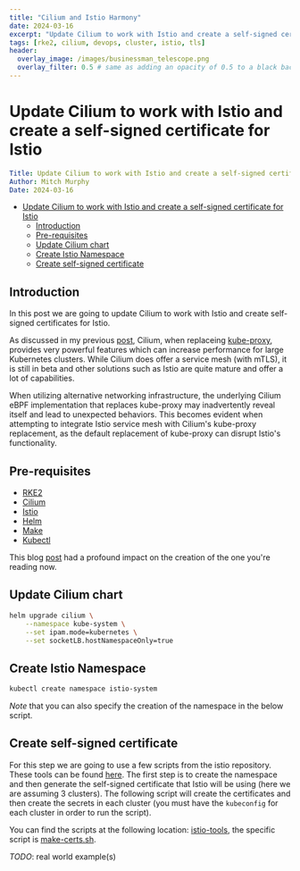```yaml
---
title: "Cilium and Istio Harmony"
date: 2024-03-16
excerpt: "Update Cilium to work with Istio and create a self-signed certificate for Istio."
tags: [rke2, cilium, devops, cluster, istio, tls]
header:
  overlay_image: /images/businessman_telescope.png
  overlay_filter: 0.5 # same as adding an opacity of 0.5 to a black background
---
```


# Update Cilium to work with Istio and create a self-signed certificate for Istio

```yaml
Title: Update Cilium to work with Istio and create a self-signed certificate for Istio
Author: Mitch Murphy
Date: 2024-03-16
```

- [Update Cilium to work with Istio and create a self-signed certificate for Istio](#update-cilium-to-work-with-istio-and-create-a-self-signed-certificate-for-istio)
  - [Introduction](#introduction)
  - [Pre-requisites](#pre-requisites)
  - [Update Cilium chart](#update-cilium-chart)
  - [Create Istio Namespace](#create-istio-namespace)
  - [Create self-signed certificate](#create-self-signed-certificate)


## Introduction

In this post we are going to update Cilium to work with Istio and create self-signed certificates for Istio.

As discussed in my previous [post](https://mitchmurphy.io/cilium-rke2/), Cilium, when replaceing [kube-proxy](https://docs.cilium.io/en/stable/network/kubernetes/kubeproxy-free/), provides very powerful features which can increase performance for large Kubernetes clusters. While Cilium does offer a service mesh (with mTLS), it is still in beta and other solutions such as Istio are quite mature and offer a lot of capabilities.

When utilizing alternative networking infrastructure, the underlying Cilium eBPF implementation that replaces kube-proxy may inadvertently reveal itself and lead to unexpected behaviors. This becomes evident when attempting to integrate Istio service mesh with Cilium's kube-proxy replacement, as the default replacement of kube-proxy can disrupt Istio's functionality.

## Pre-requisites

- [RKE2](https://rke2.io/)
- [Cilium](https://cilium.io/)
- [Istio](https://istio.io/)
- [Helm](https://helm.sh/)
- [Make](https://www.gnu.org/software/make/)
- [Kubectl](https://kubernetes.io/docs/tasks/tools/install-kubectl/)

This blog [post](https://www.solo.io/blog/istio-cilium-kube-proxy-replacement/) had a profound impact on the creation of the one you're reading now.

## Update Cilium chart

```bash
helm upgrade cilium \
    --namespace kube-system \
    --set ipam.mode=kubernetes \
    --set socketLB.hostNamespaceOnly=true
```

## Create Istio Namespace

```bash
kubectl create namespace istio-system
```

_Note_ that you can also specify the creation of the namespace in the below script.

## Create self-signed certificate

For this step we are going to use a few scripts from the istio repository. These tools can be found [here](../tools/). The first step is to create the namespace and then generate the self-signed certificate that Istio will be using (here we are assuming 3 clusters). The following script will create the certificates and then create the secrets in each cluster (you must have the `kubeconfig` for each cluster in order to run the script).

You can find the scripts at the following location: [istio-tools](../scripts/istio), the specific script is [make-certs.sh](../scripts/istio/make-certs.sh).

_TODO_: real world example(s)
